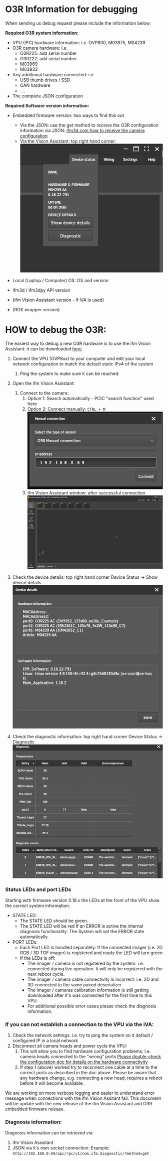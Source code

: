 # O3R Information for debugging

When sending us debug request please include the information below:

**Required O3R system information:**
+ VPU (IPC) hardware information: i.e. OVP800, M03975, M04239
+ O3R camera hardware: i.e.
	+ O3R225: add serial number
	+ O3R222: add serial number
	+ M03969
	+ M03933
+ Any additional hardware connected: i.e.
	+ USB thumb drives / SSD
	+ CAN hardware
	+ ....
+ The complete JSON configuration

**Required Software version information:**
+ Embedded firmware version: two ways to find this out
	+ Via the JSON: use the get method to receive the O3R configuration information via JSON:
	[ifm3d.com how to receive the camera configuration](http://ifm3d.com/sphinx-doc/build/html/ifm3d/doc/sphinx/content/examples/o3r/configuration/configuration.html#read-the-current-configuration)
	+ Via the Vision Assistant: top right hand corner:
	![055afc8c3b028c996ec20567e877b775.png](resources/2688a88ba71f432ca0cb99bd7acf2526.png)

+ Local (Laptop / Computer) OS: OS and version
+ ifm3d / ifm3dpy API version
+ (ifm Vision Assistant version - if iVA is used)
+ (ROS wrapper version)


# HOW to debug the O3R:
The easiest way to debug a new O3R hardware is to use the ifm Vision Assistant: it can be downloaded [here](https://www.ifm.com/de/en/product/O3D300?tab=documents)

1. Connect the VPU (OVP8xx) to your computer and edit your local network configuration to match the default static IPv4 of the system
	1. Ping the system to make sure it can be reached:
2. Open the ifm Vision Assistant:
	1. Connect to the camera:
		1. Option 1: Search automatically - PCIC "search function" used here
		2. Option 2: Connect manually: `CTRL + M`
		![c48fd752dab1a2e1c9d2c0156b2a67ba.png](resources/036b053e0cf0422da657b0fe260822e9.png)
		3. ifm Vision Assistant window: after successful connection
		![b38649b855f15c8079f96c534558a89b.png](resources/a1cd94cda41140a0ab95918f35011bc2.png)

3. Check the device details: top right hand corner
Device Status -> Show device details
![498d1a1a4d817f426b7496a153b9e573.png](resources/f046d34322a144c984ded6f171fcfebe.png)

4. Check the diagnostic information: top right hand corner
Device Status -> Diagnostic
![5aaeb3f2540bab23bae5318fe824a01e.png](resources/dc1a047c6eb0498db3ab0f5fdea8eeb4.png)

### Status LEDs and port LEDs
Starting with firmware version 0.16.x the LEDs at the front of the VPU show the correct system information:
+ STATE LED:
	+ The STATE LED should be green.
	+ The STATE LED will be red if an ERROR is active  the internal diagnosis functionality:
	The System will set the ERROR state automatically.
+ PORT LEDs:
	+ Each Port LED is handled separately: If the connected imager (i.e. 2D RGB / 3D TOF imager) is registered and ready the LED will turn green
	+ If the LEDs is off:
		+ The imager / camera is not registered by the system: i.e. connected during live operation. It will only be registered with the next reboot cycle.
		+ The imager / camera cable connectivity is incorrect: i.e. 2D and 3D connected to the same paired deserializer
		+ The imager / cameras calibration information is still getting downloaded after it's was connected for the first time to this VPU.
		+ For additional possible error cases please check the diagnosis information.

### If you can not establish a connection to the VPU via the iVA:
1. Check the network settings: i.e. try to ping the system on it default / configured IP in a local network
2. Disconnect all camera heads and power cycle the VPU:
	1. This will allow you to find hardware configuration problems: I.e. camera heads connected to the "wrong" ports
	[Please double-check the configuration doc for details on the hardware connectivity](http://ifm3d.com/sphinx-doc/build/html/documentation/O3R/GettingStarted/hw_unboxing.html)
	2. If step 1 (above) worked try to reconnect one cable at a time to the correct ports as described in the doc above. Please be aware that any hardware change, e.g. connecting a new head, requires a reboot before it will become available.

We are working on more verbose logging and easier to understand error message when connections with the ifm Vision Assitant fail.
This document will be update with the new release of the ifm Vision Assistant and O3R embedded firmware release.

### Diagnosis information:
Diagnosis information can be retrieved via:
1. ifm Vision Assistant
2. JSON via it's own socket connection:
	Example: `http://192.168.0.69/api/rpc/v1/com.ifm.diagnostic/?method=get`
